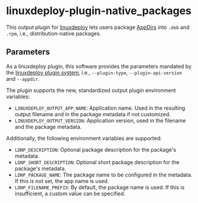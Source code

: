 # linuxdeploy-plugin-native_packages

This output plugin for [linuxdeploy](https://github.com/linuxdeploy/linuxdeploy/) lets users package [AppDirs](https://docs.appimage.org/reference/appdir.html) into `.deb` and `.rpm`, i.e., distribution-native packages.


## Parameters

As a linuxdeploy plugin, this software provides the parameters mandated by the [linuxdeploy plugin system](https://github.com/linuxdeploy/linuxdeploy/wiki/Plugin-system), i.e., `--plugin-type`, `--plugin-api-version` and `--appdir`.

The plugin supports the new, standardized output plugin environment variables:

- `LINUXDEPLOY_OUTPUT_APP_NAME`: Application name. Used in the resulting output filename and in the package metadata if not customized.
- `LINUXDEPLOY_OUTPUT_VERSION`: Application version, used in the filename and the package metadata.

Additionally, the following environment variables are supported:

- `LDNP_DESCRIPTION`: Optional package description for the package's metadata.
- `LDNP_SHORT_DESCRIPTION`: Optional short package description for the package's metadata.
- `LDNP_PACKAGE_NAME`: The package name to be configured in the metadata. If this is not set, the app name is used.
- `LDNP_FILENAME_PREFIX`: By default, the package name is used. If this is insufficient, a custom value can be specified.
